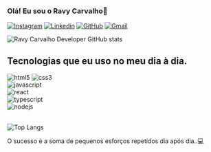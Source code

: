 ### Olá! Eu sou o Ravy Carvalho🤙

[![Instagram](https://img.shields.io/badge/Instagram-E4405F?style=for-the-badge&logo=instagram&logoColor=white)](https://www.instagram.com/ravycarvalho_/)
[![Linkedin](https://img.shields.io/badge/LinkedIn-0077B5?style=for-the-badge&logo=linkedin&logoColor=white)](https://www.linkedin.com/in/ravy-carvalho/)
[![GitHub](https://img.shields.io/badge/GitHub-100000?style=for-the-badge&logo=github&logoColor=white)](https://github.com/ravycarvalhodeveloper)
[![Gmail](https://img.shields.io/badge/Gmail-D14836?style=for-the-badge&logo=gmail&logoColor=white)](mailto:ravypdcarvalhomaind007@gmail.com)


![Ravy Carvalho Developer GitHub stats](https://github-readme-stats.vercel.app/api?username=ravycarvalhodeveloper&show_icons=true&theme=dark)<br/>

## Tecnologias que eu uso no meu dia à dia.


<div>
<div style="display: inline">
    <img aling="center" alt="html5" src="https://img.shields.io/badge/HTML5-E34F26?style=for-the-badge&logo=html5&logoColor=white" />
</div>
<div style="display: inline">
    <img aling="center" alt="css3" src="https://img.shields.io/badge/CSS3-1572B6?style=for-the-badge&logo=css3&logoColor=white" />
</div>
<div style="display: inline_block">
    <img aling="center" alt="javascript" src="https://img.shields.io/badge/JavaScript-F7DF1E?style=for-the-badge&logo=javascript&logoColor=black" />
</div>
<div style="display: inline_block">
    <img aling="center" alt="react" src="https://img.shields.io/badge/React-20232A?style=for-the-badge&logo=react&logoColor=61DAFB" />
</div>
<div style="display: inline_block">
    <img aling="center" alt="typescript" src="https://img.shields.io/badge/TypeScript-007ACC?style=for-the-badge&logo=typescript&logoColor=white" />
</div>
<div style="display: inline_block">
    <img aling="center" alt="nodejs" src="https://img.shields.io/badge/Node.js-43853D?style=for-the-badge&logo=node.js&logoColor=white" />
</div>
</div><br/>

![Top Langs](https://github-readme-stats.vercel.app/api/top-langs/?username=ravycarvalhodeveloper&hide_progress=true)<br/>

O sucesso é a soma de pequenos esforços repetidos dia após dia..💻 







